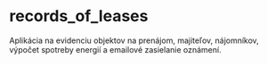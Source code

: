 # records_of_leases
Aplikácia na evidenciu objektov na prenájom, majiteľov, nájomníkov, výpočet spotreby energií a emailové zasielanie oznámení.
